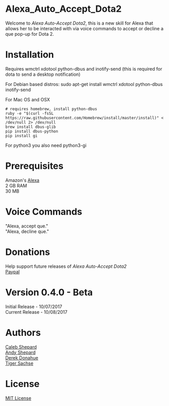 # Alexa_Auto_Accept_Dota2
Welcome to *Alexa Auto-Accept Dota2*, this is a new skill for Alexa that allows her to be interacted with via voice commands to accept or decline a que pop-up for Dota 2. <br />

# Installation

Requires wmctrl xdotool python-dbus and inotify-send (this is required for dota to send a desktop notification)


For Debian based distros:
sudo apt-get install wmctrl xdotool python-dbus inotify-send

For Mac OS and OSX
```
# requires homebrew, install python-dbus
ruby -e "$(curl -fsSL https://raw.githubusercontent.com/Homebrew/install/master/install)" < /dev/null 2> /dev/null
brew install dbus-glib
pip install dbus-python
pip install gi
```

For python3 you also need python3-gi

# Prerequisites
Amazon's [Alexa](https://www.amazon.com/b/?ie=UTF8&node=9818047011&tag=mh0b-20&hvadid=77721756043382&hvqmt=e&hvbmt=be&hvdev=c&ref=pd_sl_iwlt1gvek_e) <br />
2 GB RAM <br />
30 MB  

# Voice Commands
"Alexa, accept que." <br />
"Alexa, decline que."


# Donations
Help support future releases of *Alexa Auto-Accept Dota2* <br />
[Paypal](https://www.paypal.com/cgi-bin/webscr?cmd=_donations&token=-wONNamGPhHApp9KQZNCSqdIwCCSm3WLA9NjDXQpHAuNpTFeHe4VU0s9Rma)

# Version 0.4.0 - Beta
Initial Release - 10/07/2017 <br />
Current Release - 10/08/2017

# Authors
[Caleb Shepard](https://github.com/Caleb-Shepard) <br />
[Andy Shepard](https://github.com/Andrew-Shepard) <br />
[Derek Donahue](https://www.facebook.com/derek.donahue.94) <br />
[Tiger Sachse](https://github.com/tgsachse)

# License
[MIT License](license)

